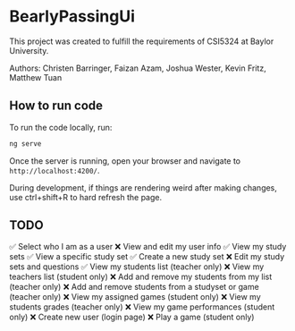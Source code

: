 # BearlyPassingUi
This project was created to fulfill the requirements of CSI5324 at Baylor University.

Authors: Christen Barringer, Faizan Azam, Joshua Wester, Kevin Fritz, Matthew Tuan

## How to run code

To run the code locally, run:

```bash
ng serve
```

Once the server is running, open your browser and navigate to `http://localhost:4200/`.

During development, if things are rendering weird after making changes, use ctrl+shift+R to hard refresh the page.

## TODO
✅ Select who I am as a user
❌ View and edit my user info
✅ View my study sets
✅ View a specific study set
✅ Create a new study set
❌ Edit my study sets and questions
✅ View my students list (teacher only)
❌ View my teachers list (student only)
❌ Add and remove my students from my list (teacher only) 
❌ Add and remove students from a studyset or game (teacher only)
❌ View my assigned games (student only)
❌ View my students grades (teacher only) 
❌ View my game performances (student only)
❌ Create new user (login page)
❌ Play a game (student only)

